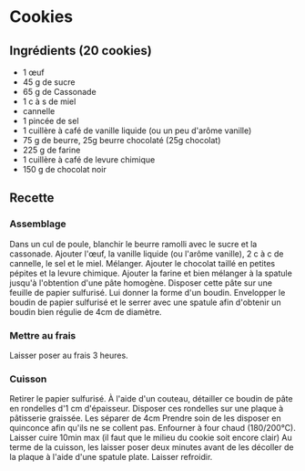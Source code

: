 # Cookies
## Ingrédients (20 cookies)
- 1 œuf
- 45 g de sucre
- 65 g de Cassonade
- 1 c à s de miel
- cannelle
- 1 pincée de sel
- 1 cuillère à café de vanille liquide (ou un peu d'arôme vanille)
- 75 g de beurre, 25g beurre chocolaté (25g chocolat)
- 225 g de farine
- 1 cuillère à café de levure chimique
- 150 g de chocolat noir 

## Recette
### Assemblage
Dans un cul de poule, blanchir le beurre ramolli avec le sucre et la cassonade.
Ajouter l'œuf, la vanille liquide (ou l'arôme vanille), 2 c à c de cannelle, le sel et le miel. Mélanger.
Ajouter le chocolat taillé en petites pépites et la levure chimique.
Ajouter la farine et bien mélanger à la spatule jusqu'à l'obtention d'une pâte homogène.
Disposer cette pâte sur une feuille de papier sulfurisé. Lui donner la forme d'un boudin.
Envelopper le boudin de papier sulfurisé et le serrer avec une spatule afin d'obtenir un boudin bien régulie de 4cm de diamètre. 

### Mettre au frais
Laisser poser au frais 3 heures.

### Cuisson
Retirer le papier sulfurisé.
À l'aide d'un couteau, détailler ce boudin de pâte en rondelles d'1 cm d'épaisseur.
Disposer ces rondelles sur une plaque à pâtisserie graissée. Les séparer de 4cm Prendre soin de les disposer en quinconce afin qu'ils ne se collent pas.
Enfourner à four chaud (180/200°C).
Laisser cuire 10min max (il faut que le milieu du cookie soit encore clair)
Au terme de la cuisson, les laisser poser deux minutes avant de les décoller de la plaque à l'aide d'une spatule plate. Laisser refroidir.

